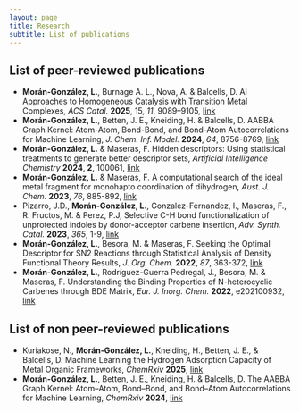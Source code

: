 ```yaml
---
layout: page
title: Research
subtitle: List of publications
---
```


##  List of peer-reviewed publications

- **Morán-González, L.**, Burnage A. L., Nova, A. & Balcells, D. AI Approaches to Homogeneous Catalysis with Transition Metal Complexes, _ACS Catal._ **2025**, 15, _11_, 9089–9105, [link](https://doi.org/10.1021/acscatal.5c01202)
- **Morán-González, L.**, Betten, J. E., Kneiding, H. & Balcells, D. AABBA Graph Kernel: Atom-Atom, Bond-Bond, and Bond-Atom Autocorrelations for Machine Learning, _J. Chem. Inf. Model._ **2024**, _64_, 8756-8769, [link](https://doi.org/10.1021/acs.jcim.4c01583) 
- **Morán-González, L.** & Maseras, F. Hidden descriptors: Using statistical treatments to generate better descriptor sets, _Artificial Intelligence Chemistry_ **2024**, **2**, 100061, [link](https://doi.org/10.1016/j.aichem.2024.100061)
- **Morán-González, L.** & Maseras, F. A computational search of the ideal metal fragment for monohapto coordination of dihydrogen, _Aust. J. Chem._ **2023**, _76_, 885-892, [link](https://doi.org/10.1071/CH23121)
- Pizarro, J.D., **Morán-González, L.**, Gonzalez-Fernandez, I., Maseras, F., R. Fructos, M. & Perez, P.J, Selective C-H bond functionalization of unprotected indoles by donor-acceptor carbene insertion, _Adv. Synth. Catal._ **2023**, _365_, 1-9, [link](https://doi.org/10.1002/adsc.202300252)   
- **Morán-González, L.**, Besora, M. & Maseras, F. Seeking the Optimal Descriptor for SN2 Reactions through Statistical Analysis of Density Functional Theory Results, _J. Org. Chem._ **2022**, _87_, 363-372, [link](https://doi.org/10.1021/acs.joc.1c02387)   
- **Morán-González, L.**, Rodríguez-Guerra Pedregal, J., Besora, M. & Maseras, F. Understanding the Binding Properties of N-heterocyclic Carbenes through BDE Matrix, _Eur. J. Inorg. Chem._ **2022**, e202100932, [link](https://doi.org/10.1002/ejic.202100932) 

## List of non peer-reviewed publications

- Kuriakose, N., **Morán-González, L.**, Kneiding, H., Betten, J. E., & Balcells, D. Machine Learning the Hydrogen Adsorption Capacity of Metal Organic Frameworks, _ChemRxiv_ **2025**, [link](https://doi.org/10.26434/chemrxiv-2025-mccz2)   
- **Morán-González, L.**, Betten, J. E., Kneiding, H. & Balcells, D. The AABBA Graph Kernel: Atom–Atom, Bond–Bond, and Bond–Atom Autocorrelations for Machine Learning, _ChemRxiv_ **2024**, [link](https://doi.org/doi:10.26434/chemrxiv-2023-5wbkr-v2)    
